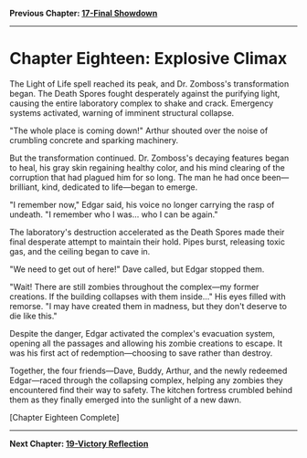 **Previous Chapter: [17-Final Showdown](./17-final-showdown.md)**

---

# Chapter Eighteen: Explosive Climax

The Light of Life spell reached its peak, and Dr. Zomboss's transformation began. The Death Spores fought desperately against the purifying light, causing the entire laboratory complex to shake and crack. Emergency systems activated, warning of imminent structural collapse.

"The whole place is coming down!" Arthur shouted over the noise of crumbling concrete and sparking machinery.

But the transformation continued. Dr. Zomboss's decaying features began to heal, his gray skin regaining healthy color, and his mind clearing of the corruption that had plagued him for so long. The man he had once been—brilliant, kind, dedicated to life—began to emerge.

"I remember now," Edgar said, his voice no longer carrying the rasp of undeath. "I remember who I was... who I can be again."

The laboratory's destruction accelerated as the Death Spores made their final desperate attempt to maintain their hold. Pipes burst, releasing toxic gas, and the ceiling began to cave in.

"We need to get out of here!" Dave called, but Edgar stopped them.

"Wait! There are still zombies throughout the complex—my former creations. If the building collapses with them inside..." His eyes filled with remorse. "I may have created them in madness, but they don't deserve to die like this."

Despite the danger, Edgar activated the complex's evacuation system, opening all the passages and allowing his zombie creations to escape. It was his first act of redemption—choosing to save rather than destroy.

Together, the four friends—Dave, Buddy, Arthur, and the newly redeemed Edgar—raced through the collapsing complex, helping any zombies they encountered find their way to safety. The kitchen fortress crumbled behind them as they finally emerged into the sunlight of a new dawn.

[Chapter Eighteen Complete]

---

**Next Chapter: [19-Victory Reflection](./19-victory-reflection.md)**